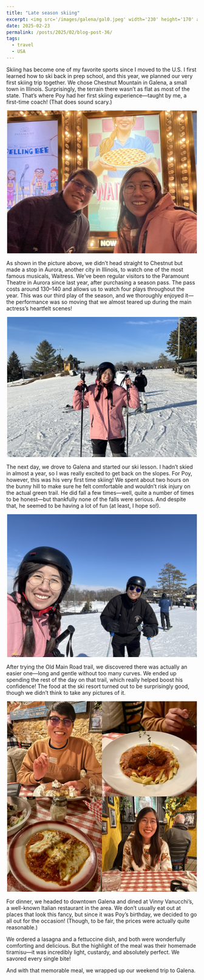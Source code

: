```yaml
---
title: "Late season skiing"
excerpt: <img src='/images/galena/gal0.jpeg' width='230' height='170' align="right" hspace="20" loading="lazy"> Skiing has become one of my favorite sports since I moved to the U.S. I first learned how to ski back in prep school, and this year, we planned our very first skiing trip together. We chose Chestnut Mountain in Galena, a small town in Illinois. Surprisingly, the terrain there wasn’t as flat as most of the state. That’s where Poy had his first skiing experience—taught by me, a first-time coach! (That does sound scary.) 
date: 2025-02-23
permalink: /posts/2025/02/blog-post-36/
tags:
  - travel
  - USA
---
```


Skiing has become one of my favorite sports since I moved to the U.S. I first learned how to ski back in prep school, and this year, we planned our very first skiing trip together. We chose Chestnut Mountain in Galena, a small town in Illinois. Surprisingly, the terrain there wasn’t as flat as most of the state. That’s where Poy had her first skiing experience—taught by me, a first-time coach! (That does sound scary.) 

<p align="center">
  <img src="/images/galena/gal2.jpeg"  width= '500' loading="lazy">
</p>

As shown in the picture above, we didn’t head straight to Chestnut but made a stop in Aurora, another city in Illinois, to watch one of the most famous musicals, Waitress. We’ve been regular visitors to the Paramount Theatre in Aurora since last year, after purchasing a season pass. The pass costs around $130–$140 and allows us to watch four plays throughout the year. This was our third play of the season, and we thoroughly enjoyed it—the performance was so moving that we almost teared up during the main actress’s heartfelt scenes!

<p align="center">
  <img src="/images/galena/gal0.jpeg" width= '500' loading="lazy">
</p>

The next day, we drove to Galena and started our ski lesson. I hadn’t skied in almost a year, so I was really excited to get back on the slopes. For Poy, however, this was his very first time skiing! We spent about two hours on the bunny hill to make sure he felt comfortable and wouldn’t risk injury on the actual green trail. He did fall a few times—well, quite a number of times to be honest—but thankfully none of the falls were serious. And despite that, he seemed to be having a lot of fun (at least, I hope so!).

<p align="center">
  <img src="/images/galena/gal1.jpeg" width= '500' loading="lazy">
</p>

After trying the Old Main Road trail, we discovered there was actually an easier one—long and gentle without too many curves. We ended up spending the rest of the day on that trail, which really helped boost his confidence! The food at the ski resort turned out to be surprisingly good, though we didn’t think to take any pictures of it.

<p align="center">
  <img src="/images/galena/gal3.jpeg" width= '500' loading="lazy">
</p>

For dinner, we headed to downtown Galena and dined at Vinny Vanucchi’s, a well-known Italian restaurant in the area. We don’t usually eat out at places that look this fancy, but since it was Poy’s birthday, we decided to go all out for the occasion! (Though, to be fair, the prices were actually quite reasonable.)

We ordered a lasagna and a fettuccine dish, and both were wonderfully comforting and delicious. But the highlight of the meal was their homemade tiramisu—it was incredibly light, custardy, and absolutely perfect. We savored every single bite!

And with that memorable meal, we wrapped up our weekend trip to Galena.

